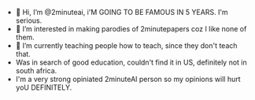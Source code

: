 - 👋 Hi, I’m @2minuteai, i'M GOING TO BE FAMOUS IN 5 YEARS. I'm serious. 
- 👀 I’m interested in making parodies of 2minutepapers coz I like none of them. 
- 🌱 I’m currently teaching people how to teach, since they don't teach that.
- Was in search of good education, couldn't find it in US, definitely not in south africa.
- I'm a very strong opiniated 2minuteAI person so my opinions will hurt yoU DEFINITELY. 

<!---
2minuteai/2minuteai is a ✨ special ✨ repository because its `README.md` (this file) appears on your GitHub profile.
You can click the Preview link to take a look at your changes.
--->
